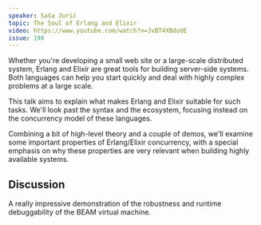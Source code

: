 ```yaml
---
speaker: Saša Jurić
topic: The Soul of Erlang and Elixir
video: https://www.youtube.com/watch?v=JvBT4XBdoUE
issue: 198
---
```


Whether you're developing a small web site or a large-scale distributed system, Erlang and Elixir are great tools for building server-side systems. Both languages can help you start quickly and deal with highly complex problems at a large scale.

This talk aims to explain what makes Erlang and Elixir suitable for such tasks. We'll look past the syntax and the ecosystem, focusing instead on the concurrency model of these languages.

Combining a bit of high-level theory and a couple of demos, we'll examine some important properties of Erlang/Elixir concurrency, with a special emphasis on why these properties are very relevant when building highly available systems.

Discussion
----------
A really impressive demonstration of the robustness and runtime debuggability of the BEAM virtual machine.

